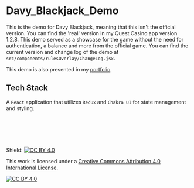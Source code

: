 # Davy_Blackjack_Demo

This is the demo for Davy Blackjack, meaning that this isn't the official version. You can find the 'real' version in my Quest Casino app version 1.2.8. This demo served as a showcase for the game without the need for authentication, a balance and more from the official game. You can find the current version and change log of the demo at `src/components/rulesOverlay/ChangeLog.jsx`.

This demo is also presented in my [portfolio](https://davidbishop.info/).

## Tech Stack
A `React` application that utilizes `Redux` and `Chakra UI` for state management and styling.

<br /><br />
---
Shield: [![CC BY 4.0][cc-by-shield]][cc-by]

This work is licensed under a
[Creative Commons Attribution 4.0 International License][cc-by].

[![CC BY 4.0][cc-by-image]][cc-by]

[cc-by]: http://creativecommons.org/licenses/by/4.0/
[cc-by-image]: https://i.creativecommons.org/l/by/4.0/88x31.png
[cc-by-shield]: https://img.shields.io/badge/License-CC%20BY%204.0-lightgrey.svg
